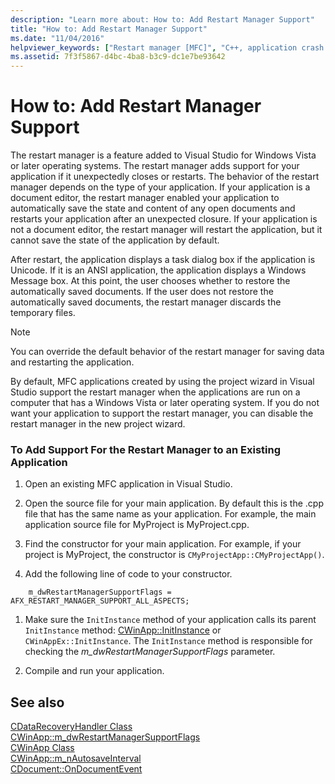 ```yaml
---
description: "Learn more about: How to: Add Restart Manager Support"
title: "How to: Add Restart Manager Support"
ms.date: "11/04/2016"
helpviewer_keywords: ["Restart manager [MFC]", "C++, application crash support"]
ms.assetid: 7f3f5867-d4bc-4ba8-b3c9-dc1e7be93642
---
```

# How to: Add Restart Manager Support

The restart manager is a feature added to Visual Studio for Windows Vista or later operating systems. The restart manager adds support for your application if it unexpectedly closes or restarts. The behavior of the restart manager depends on the type of your application. If your application is a document editor, the restart manager enabled your application to automatically save the state and content of any open documents and restarts your application after an unexpected closure. If your application is not a document editor, the restart manager will restart the application, but it cannot save the state of the application by default.

After restart, the application displays a task dialog box if the application is Unicode. If it is an ANSI application, the application displays a Windows Message box. At this point, the user chooses whether to restore the automatically saved documents. If the user does not restore the automatically saved documents, the restart manager discards the temporary files.

> [!NOTE]
> You can override the default behavior of the restart manager for saving data and restarting the application.

By default, MFC applications created by using the project wizard in Visual Studio support the restart manager when the applications are run on a computer that has a Windows Vista or later operating system. If you do not want your application to support the restart manager, you can disable the restart manager in the new project wizard.

### To Add Support For the Restart Manager to an Existing Application

1. Open an existing MFC application in Visual Studio.

1. Open the source file for your main application. By default this is the .cpp file that has the same name as your application. For example, the main application source file for MyProject is MyProject.cpp.

1. Find the constructor for your main application. For example, if your project is MyProject, the constructor is `CMyProjectApp::CMyProjectApp()`.

1. Add the following line of code to your constructor.

```
    m_dwRestartManagerSupportFlags = AFX_RESTART_MANAGER_SUPPORT_ALL_ASPECTS;
```

1. Make sure the `InitInstance` method of your application calls its parent `InitInstance` method: [CWinApp::InitInstance](reference/cwinapp-class.md#initinstance) or `CWinAppEx::InitInstance`. The `InitInstance` method is responsible for checking the *m_dwRestartManagerSupportFlags* parameter.

1. Compile and run your application.

## See also

[CDataRecoveryHandler Class](reference/cdatarecoveryhandler-class.md)<br/>
[CWinApp::m_dwRestartManagerSupportFlags](reference/cwinapp-class.md#m_dwrestartmanagersupportflags)<br/>
[CWinApp Class](reference/cwinapp-class.md)<br/>
[CWinApp::m_nAutosaveInterval](reference/cwinapp-class.md#m_nautosaveinterval)<br/>
[CDocument::OnDocumentEvent](reference/cdocument-class.md#ondocumentevent)
